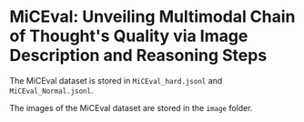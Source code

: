 # MiCEval: Unveiling Multimodal Chain of Thought's Quality via Image Description and Reasoning Steps
The MiCEval dataset is stored in `MiCEval_hard.jsonl` and `MiCEval_Normal.jsonl`.

The images of the MiCEval dataset are stored in the `image` folder.
